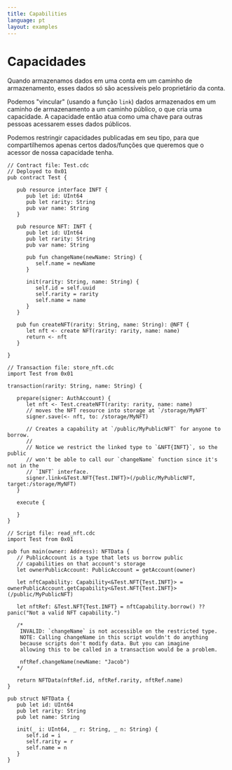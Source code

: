 ```yaml
---
title: Capabilities
language: pt
layout: examples
---
```


# Capacidades

Quando armazenamos dados em uma conta em um caminho de armazenamento, esses dados só são acessíveis pelo proprietário da conta.

Podemos "vincular" (usando a função `link`) dados armazenados em um caminho de armazenamento a um caminho público, o que cria uma capacidade. A capacidade então atua como uma chave para outras pessoas acessarem esses dados públicos.

Podemos restringir capacidades publicadas em seu tipo, para que compartilhemos apenas certos dados/funções que queremos que o acessor de nossa capacidade tenha.

```cadence
// Contract file: Test.cdc
// Deployed to 0x01
pub contract Test {

   pub resource interface INFT {
      pub let id: UInt64
      pub let rarity: String
      pub var name: String
   }

   pub resource NFT: INFT {
      pub let id: UInt64
      pub let rarity: String
      pub var name: String

      pub fun changeName(newName: String) {
         self.name = newName
      }
      
      init(rarity: String, name: String) {
         self.id = self.uuid
         self.rarity = rarity
         self.name = name
      }
   }

   pub fun createNFT(rarity: String, name: String): @NFT {
      let nft <- create NFT(rarity: rarity, name: name)
      return <- nft
   }

}
```

```cadence
// Transaction file: store_nft.cdc
import Test from 0x01

transaction(rarity: String, name: String) {

   prepare(signer: AuthAccount) {
      let nft <- Test.createNFT(rarity: rarity, name: name)
      // moves the NFT resource into storage at `/storage/MyNFT`
      signer.save(<- nft, to: /storage/MyNFT)

      // Creates a capability at `/public/MyPublicNFT` for anyone to borrow.
      // 
      // Notice we restrict the linked type to `&NFT{INFT}`, so the public
      // won't be able to call our `changeName` function since it's not in the
      // `INFT` interface.
      signer.link<&Test.NFT{Test.INFT}>(/public/MyPublicNFT, target:/storage/MyNFT)
   }

   execute {
      
   }
}
```

```cadence
// Script file: read_nft.cdc
import Test from 0x01

pub fun main(owner: Address): NFTData {
   // PublicAccount is a type that lets us borrow public
   // capabilities on that account's storage
   let ownerPublicAccount: PublicAccount = getAccount(owner)

   let nftCapability: Capability<&Test.NFT{Test.INFT}> = ownerPublicAccount.getCapability<&Test.NFT{Test.INFT}>(/public/MyPublicNFT)

   let nftRef: &Test.NFT{Test.INFT} = nftCapability.borrow() ?? panic("Not a valid NFT capability.")

   /*
    INVALID: `changeName` is not accessible on the restricted type.
    NOTE: Calling changeName in this script wouldn't do anything
    because scripts don't modify data. But you can imagine
    allowing this to be called in a transaction would be a problem.
   
    nftRef.changeName(newName: "Jacob")
   */

   return NFTData(nftRef.id, nftRef.rarity, nftRef.name)
}

pub struct NFTData {
   pub let id: UInt64
   pub let rarity: String
   pub let name: String

   init(_ i: UInt64, _ r: String, _ n: String) {
      self.id = i
      self.rarity = r
      self.name = n
   }
}
```